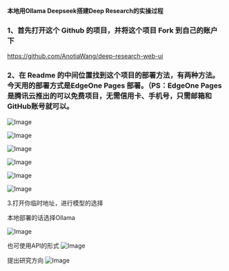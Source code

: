 **本地用Ollama Deepseek搭建Deep Research的实操过程**
### 1、首先打开这个 Github 的项目，并将这个项目 Fork 到自己的账户下
https://github.com/AnotiaWang/deep-research-web-ui
### 2、在 Readme 的中间位置找到这个项目的部署方法，有两种方法。今天用的部署方式是EdgeOne Pages 部署。（PS：EdgeOne Pages是腾讯云推出的可以免费项目，无需信用卡、手机号，只需邮箱和GitHub账号就可以。

![Image](https://github.com/user-attachments/assets/1f566230-4919-4ad5-bca0-3c757fa27bf6)

![Image](https://github.com/user-attachments/assets/e85960cc-2a24-4471-a485-2104b601f304)

![Image](https://github.com/user-attachments/assets/9132897a-d681-4c79-bc0f-578623551898)

![Image](https://github.com/user-attachments/assets/c1bb69a0-85f7-458a-a5c2-31784e4e3819)

![Image](https://github.com/user-attachments/assets/7f82c10f-a8ce-4e11-83c2-cddb0c90ed29)

![Image](https://github.com/user-attachments/assets/5515ef9e-907e-4088-b13a-c99905993570)

3.打开你临时地址，进行模型的选择

本地部署的话选择Ollama

![Image](https://github.com/user-attachments/assets/ada5f440-dc2e-443e-a8ca-7a53c5a57d31)

也可使用API的形式
![Image](https://github.com/user-attachments/assets/fe1ae06a-9d43-4dc0-9f4c-97df4f654e54)


提出研究方向
![Image](https://github.com/user-attachments/assets/a35e77d5-50c2-47cf-8675-cba0135bffb2)